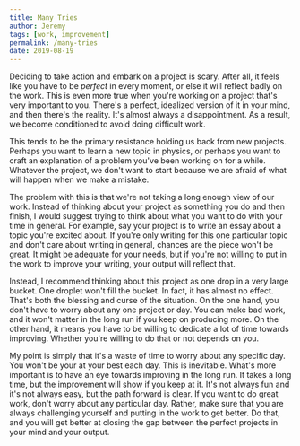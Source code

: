 ```yaml
---
title: Many Tries
author: Jeremy
tags: [work, improvement]
permalink: /many-tries
date: 2019-08-19
---
```


Deciding to take action and embark on a project is scary. After all, it feels like you have to be *perfect* in every moment, or else it will reflect badly on the work. This is even more true when you're working on a project that's very important to you. There's a perfect, idealized version of it in your mind, and then there's the reality. It's almost always a disappointment. As a result, we become conditioned to avoid doing difficult work.

This tends to be the primary resistance holding us back from new projects. Perhaps you want to learn a new topic in physics, or perhaps you want to craft an explanation of a problem you've been working on for a while. Whatever the project, we don't want to start because we are afraid of what will happen when we make a mistake.

The problem with this is that we're not taking a long enough view of our work. Instead of thinking about your project as something you do and then finish, I would suggest trying to think about what you want to do with your time in general. For example, say your project is to write an essay about a topic you're excited about. If you're only writing for this one particular topic and don't care about writing in general, chances are the piece won't be great. It might be adequate for your needs, but if you're not willing to put in the work to improve your writing, your output will reflect that.

Instead, I recommend thinking about this project as one drop in a very large bucket. One droplet won't fill the bucket. In fact, it has almost no effect. That's both the blessing and curse of the situation. On the one hand, you don't have to worry about any one project or day. You can make bad work, and it won't matter in the long run if you keep on producing more. On the other hand, it means you have to be willing to dedicate a lot of time towards improving. Whether you're willing to do that or not depends on you.

My point is simply that it's a waste of time to worry about any specific day. You won't be your at your best each day. This is inevitable. What's more important is to have an eye towards improving in the long run. It takes a long time, but the improvement will show if you keep at it. It's not always fun and it's not always easy, but the path forward is clear. If you want to do great work, don't worry about any particular day. Rather, make sure that you are always challenging yourself and putting in the work to get better. Do that, and you will get better at closing the gap between the perfect projects in your mind and your output.
